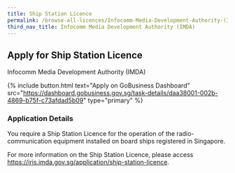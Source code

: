 ```yaml
---
title: Ship Station Licence
permalink: /browse-all-licences/Infocomm-Media-Development-Authority-(IMDA)/Ship-Station-Licence
third_nav_title: Infocomm Media Development Authority (IMDA)
---
```


## Apply for Ship Station Licence

Infocomm Media Development Authority (IMDA)

{% include button.html text="Apply on GoBusiness Dashboard" src="https://dashboard.gobusiness.gov.sg/task-details/daa38001-002b-4869-b75f-c73afdad5b09" type="primary" %}

<H3>Application Details</H3>

<p>You require a Ship Station Licence for the operation of the radio-communication equipment installed on board ships registered in Singapore.
</p>
For more information on the Ship Station Licence, please access <a href="https://iris.imda.gov.sg/application/ship-station-licence">https://iris.imda.gov.sg/application/ship-station-licence</a>.

